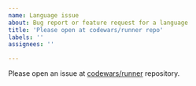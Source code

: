 ```yaml
---
name: Language issue
about: Bug report or feature request for a language
title: 'Please open at codewars/runner repo'
labels: ''
assignees: ''

---
```


Please open an issue at [codewars/runner](https://github.com/codewars/runner/issues) repository.
